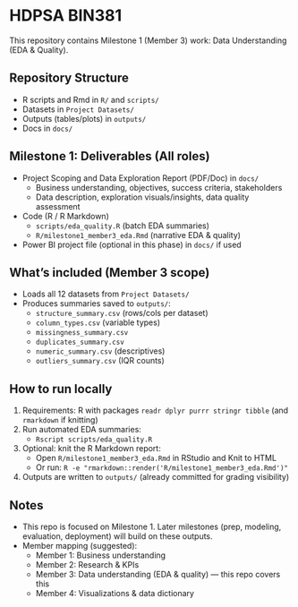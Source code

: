 # HDPSA BIN381

This repository contains Milestone 1 (Member 3) work: Data Understanding (EDA & Quality).

## Repository Structure
- R scripts and Rmd in `R/` and `scripts/`
- Datasets in `Project Datasets/`
- Outputs (tables/plots) in `outputs/`
- Docs in `docs/`

## Milestone 1: Deliverables (All roles)
- Project Scoping and Data Exploration Report (PDF/Doc) in `docs/`
  - Business understanding, objectives, success criteria, stakeholders
  - Data description, exploration visuals/insights, data quality assessment
- Code (R / R Markdown)
  - `scripts/eda_quality.R` (batch EDA summaries)
  - `R/milestone1_member3_eda.Rmd` (narrative EDA & quality)
- Power BI project file (optional in this phase) in `docs/` if used

## What’s included (Member 3 scope)
- Loads all 12 datasets from `Project Datasets/`
- Produces summaries saved to `outputs/`:
  - `structure_summary.csv` (rows/cols per dataset)
  - `column_types.csv` (variable types)
  - `missingness_summary.csv`
  - `duplicates_summary.csv`
  - `numeric_summary.csv` (descriptives)
  - `outliers_summary.csv` (IQR counts)

## How to run locally
1) Requirements: R with packages `readr dplyr purrr stringr tibble` (and `rmarkdown` if knitting)
2) Run automated EDA summaries:
   - `Rscript scripts/eda_quality.R`
3) Optional: knit the R Markdown report:
   - Open `R/milestone1_member3_eda.Rmd` in RStudio and Knit to HTML
   - Or run: `R -e "rmarkdown::render('R/milestone1_member3_eda.Rmd')"`
4) Outputs are written to `outputs/` (already committed for grading visibility)

## Notes
- This repo is focused on Milestone 1. Later milestones (prep, modeling, evaluation, deployment) will build on these outputs.
- Member mapping (suggested):
  - Member 1: Business understanding
  - Member 2: Research & KPIs
  - Member 3: Data understanding (EDA & quality) — this repo covers this
  - Member 4: Visualizations & data dictionary
